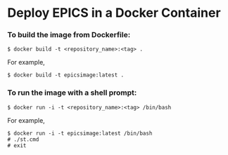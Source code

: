 # Deploy EPICS in a Docker Container

### To build the image from Dockerfile:
```
$ docker build -t <repository_name>:<tag> .
```

For example,
```
$ docker build -t epicsimage:latest .
```

### To run the image with a shell prompt:
```
$ docker run -i -t <repository_name>:<tag> /bin/bash
```

For example,
```
$ docker run -i -t epicsimage:latest /bin/bash
# ./st.cmd
# exit
```
